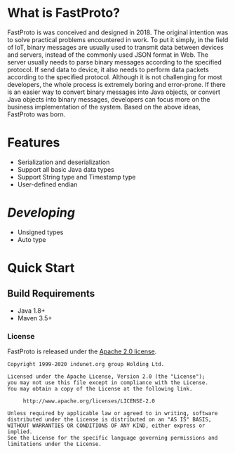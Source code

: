 # What is FastProto?

FastProto is was conceived and designed in 2018. The original intention was to solve practical problems encountered in work. To put it simply, in the field of IoT, binary messages are usually used to transmit data between devices and servers, instead of the commonly used JSON format in Web. The server usually needs to parse binary messages according to the specified protocol. If send data to device, it also needs to perform data packets according to the specified protocol. Although it is not challenging for most developers, the whole process is extremely boring and error-prone. If there is an easier way to convert binary messages into Java objects, or convert Java objects into binary messages, developers can focus more on the business implementation of the system. Based on the above ideas, FastProto was born.

# Features
* Serialization and deserialization
* Support all basic Java data types
* Support String type and Timestamp type
* User-defined endian

# *Developing*
* Unsigned types
* Auto type

# Quick Start

## Build Requirements
* Java 1.8+
* Maven 3.5+

### License

FastProto is released under the [Apache 2.0 license](license.txt).

```
Copyright 1999-2020 indunet.org group Holding Ltd.

Licensed under the Apache License, Version 2.0 (the "License");
you may not use this file except in compliance with the License.
You may obtain a copy of the License at the following link.

     http://www.apache.org/licenses/LICENSE-2.0

Unless required by applicable law or agreed to in writing, software
distributed under the License is distributed on an "AS IS" BASIS,
WITHOUT WARRANTIES OR CONDITIONS OF ANY KIND, either express or implied.
See the License for the specific language governing permissions and
limitations under the License.